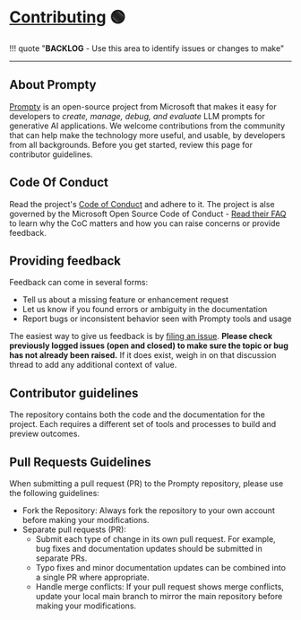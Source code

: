 # [Contributing](https://www.prompty.ai/docs/contributing) 🟢

!!! quote "**BACKLOG** - Use this area to identify issues or changes to make"

---


## About Prompty
[Prompty](https://github.com/microsoft/prompty) is an open-source project from Microsoft that makes it easy for developers to _create, manage, debug, and evaluate_ LLM prompts for generative AI applications. We welcome contributions from the community that can help make the technology more useful, and usable, by developers from all backgrounds. Before you get started, review this page for contributor guidelines.

## Code Of Conduct
Read the project's [Code of Conduct](https://github.com/microsoft/prompty/blob/main/CODE_OF_CONDUCT.md) and adhere to it. The project is alse governed by the Microsoft Open Source Code of Conduct - [Read their FAQ](https://opensource.microsoft.com/codeofconduct/faq/) to learn why the CoC matters and how you can raise concerns or provide feedback.

## Providing feedback

Feedback can come in several forms:
 - Tell us about a missing feature or enhancement request
 - Let us know if you found errors or ambiguity in the documentation
 - Report bugs or inconsistent behavior seen with Prompty tools and usage

The easiest way to give us feedback is by [filing an issue](https://github.com/microsoft/prompty/issues/new). **Please check previously logged issues (open and closed) to make sure the topic or bug has not already been raised.** If it does exist, weigh in on that discussion thread to add any additional context of value.

## Contributor guidelines
The repository contains both the code and the documentation for the project. Each requires a different set of tools and processes to build and preview outcomes. 

## Pull Requests Guidelines
When submitting a pull request (PR) to the Prompty repository, please use the following guidelines:

- Fork the Repository: Always fork the repository to your own account before making your modifications.
- Separate pull requests (PR):
  - Submit each type of change in its own pull request. For example, bug fixes and documentation updates should be submitted in separate PRs.
  - Typo fixes and minor documentation updates can be combined into a single PR where appropriate.
  - Handle merge conflicts: If your pull request shows merge conflicts, update your local main branch to mirror the main repository before making your modifications.